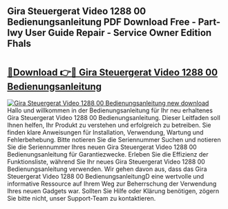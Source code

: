 ## Gira Steuergerat Video 1288 00 Bedienungsanleitung PDF Download Free - Part-Iwy User Guide Repair - Service Owner Edition Fhals

# <h2><a href="http://df0mdd.blite.top/?on=Gira+Steuergerat+Video+1288+00+Bedienungsanleitung">🔗Download 👉🔴 Gira Steuergerat Video 1288 00 Bedienungsanleitung</a></h2>

[![Gira Steuergerat Video 1288 00 Bedienungsanleitung new download](https://i.imgur.com/lujVjoI.png)](http://df0mdd.blite.top/?on=Gira+Steuergerat+Video+1288+00+Bedienungsanleitung)
Hallo und willkommen in der Bedienungsanleitung für Ihr neu erhaltenes Gira Steuergerat Video 1288 00 Bedienungsanleitung. Dieser Leitfaden soll Ihnen helfen, Ihr Produkt zu verstehen und erfolgreich zu betreiben. Sie finden klare Anweisungen für Installation, Verwendung, Wartung und Fehlerbehebung. Bitte notieren Sie die Seriennummer Suchen und notieren Sie die Seriennummer Ihres neuen Gira Steuergerat Video 1288 00 Bedienungsanleitung für Garantiezwecke. Erleben Sie die Effizienz der Funktionsliste, während Sie Ihr neues Gira Steuergerat Video 1288 00 Bedienungsanleitung verwenden. Wir gehen davon aus, dass das Gira Steuergerat Video 1288 00 BedienungsanleitungD eine wertvolle und informative Ressource auf Ihrem Weg zur Beherrschung der Verwendung Ihres neuen Gadgets war. Sollten Sie Hilfe oder Klärung benötigen, zögern Sie bitte nicht, unser Support-Team zu kontaktieren.
